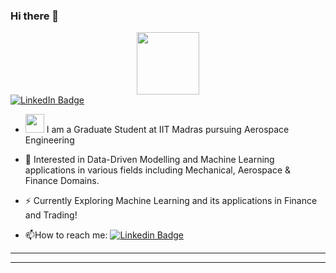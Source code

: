 
### Hi there 👋
<div id="header" align="center">
  <img src="https://media.giphy.com/media/M9gbBd9nbDrOTu1Mqx/giphy.gif" width="100"/>
</div>
<div id="badges">
  <a href="https://www.linkedin.com/in/anuj-nigam-982896236/">
    <img src="https://img.shields.io/badge/LinkedIn-blue?style=for-the-badge&logo=linkedin&logoColor=white" alt="LinkedIn Badge"/>
  </a>
</div>
   
- <img src="https://media.giphy.com/media/WUlplcMpOCEmTGBtBW/giphy.gif" width="30"> I am a Graduate Student at IIT Madras pursuing Aerospace Engineering

- :telescope: Interested in Data-Driven Modelling and Machine Learning applications in various fields including Mechanical, Aerospace & Finance Domains.

- :zap: Currently Exploring Machine Learning and its applications in Finance and Trading!

- :mailbox:How to reach me: [![Linkedin Badge](https://img.shields.io/badge/-Anuj-blue?style=flat&logo=Linkedin&logoColor=white)]([your-linkedin-url](https://www.linkedin.com/in/anuj-nigam-982896236/))

---


---


<!--
**anuj1312/anuj1312** is a ✨ _special_ ✨ repository because its `README.md` (this file) appears on your GitHub profile.

Here are some ideas to get you started:

- 🔭 I’m currently working on ...
- 🌱 I’m currently learning ...
- 👯 I’m looking to collaborate on ...
- 🤔 I’m looking for help with ...
- 💬 Ask me about ...
- 📫 How to reach me: ...
- 😄 Pronouns: ...
- ⚡ Fun fact: ...
-->
